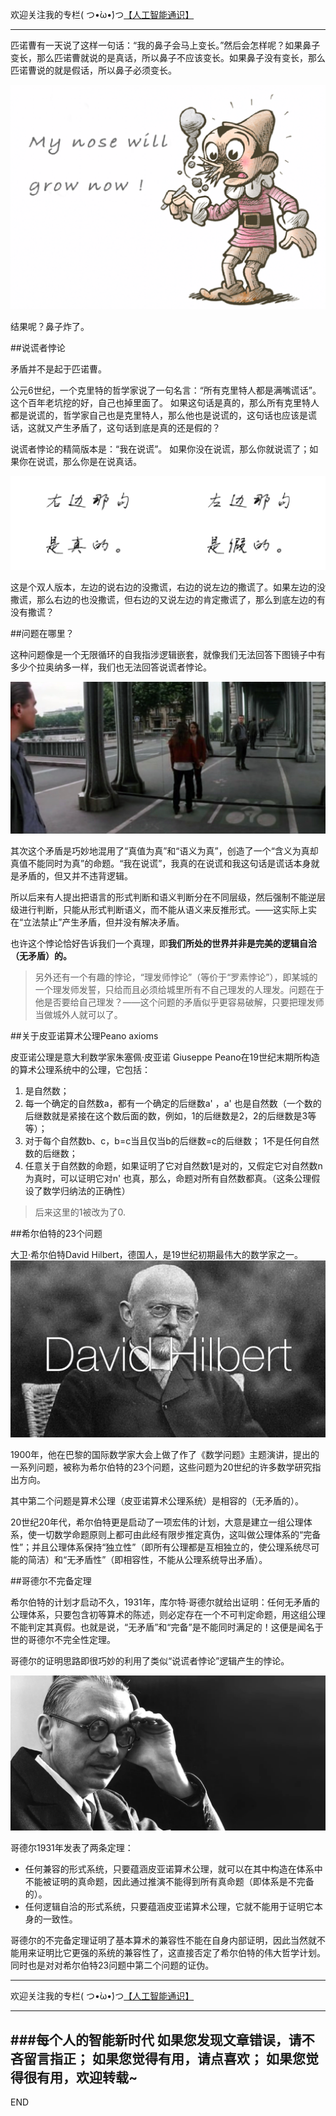 欢迎关注我的专栏( つ•̀ω•́)つ[【人工智能通识】](https://www.jianshu.com/c/e9a7b7b7024d)

---

匹诺曹有一天说了这样一句话：“我的鼻子会马上变长。”然后会怎样呢？如果鼻子变长，那么匹诺曹就说的是真话，所以鼻子不应该变长。如果鼻子没有变长，那么匹诺曹说的就是假话，所以鼻子必须变长。

![](imgs/4324074-33ec97165c091a48.png?imageMogr2/auto-orient/strip%7CimageView2/2/w/1240)

结果呢？鼻子炸了。


##说谎者悖论

矛盾并不是起于匹诺曹。

公元6世纪，一个克里特的哲学家说了一句名言：“所有克里特人都是满嘴谎话”。这个百年老坑挖的好，自己也掉里面了。
如果这句话是真的，那么所有克里特人都是说谎的，哲学家自己也是克里特人，那么他也是说谎的，这句话也应该是谎话，这就又产生矛盾了，这句话到底是真的还是假的？

说谎者悖论的精简版本是：“我在说谎”。
如果你没在说谎，那么你就说谎了；如果你在说谎，那么你是在说真话。


![](imgs/4324074-7998f2e2f95f30b3.png?imageMogr2/auto-orient/strip%7CimageView2/2/w/1240)

这是个双人版本，左边的说右边的没撒谎，右边的说左边的撒谎了。如果左边的没撒谎，那么右边的也没撒谎，但右边的又说左边的肯定撒谎了，那么到底左边的有没有撒谎？

##问题在哪里？

这种问题像是一个无限循环的自我指涉逻辑嵌套，就像我们无法回答下图镜子中有多少个拉奥纳多一样，我们也无法回答说谎者悖论。

![](imgs/4324074-7988d4aa2b58be51.png?imageMogr2/auto-orient/strip%7CimageView2/2/w/1240)

其次这个矛盾是巧妙地混用了“真值为真”和“语义为真”，创造了一个“含义为真却真值不能同时为真”的命题。“我在说谎”，我真的在说谎和我这句话是谎话本身就是矛盾的，但又并不违背逻辑。

所以后来有人提出把语言的形式判断和语义判断分在不同层级，然后强制不能逆层级进行判断，只能从形式判断语义，而不能从语义来反推形式。——这实际上实在“立法禁止”产生矛盾，但并没有解决矛盾。

也许这个悖论恰好告诉我们一个真理，即**我们所处的世界并非是完美的逻辑自洽（无矛盾）的。**

>另外还有一个有趣的悖论，“理发师悖论”（等价于“罗素悖论”），即某城的一个理发师发誓，只给而且必须给城里所有不自己理发的人理发。问题在于他是否要给自己理发？——这个问题的矛盾似乎更容易破解，只要把理发师当做城外人就可以了。

##关于皮亚诺算术公理Peano axioms

皮亚诺公理是意大利数学家朱塞佩·皮亚诺 Giuseppe Peano在19世纪末期所构造的算术公理系统中的公理，它包括：

1. 是自然数； 
1. 每一个确定的自然数a，都有一个确定的后继数a' ，a' 也是自然数（一个数的后继数就是紧接在这个数后面的数，例如，1的后继数是2，2的后继数是3等等）； 
1. 对于每个自然数b、c，b=c当且仅当b的后继数=c的后继数； 1不是任何自然数的后继数； 
1. 任意关于自然数的命题，如果证明了它对自然数1是对的，又假定它对自然数n为真时，可以证明它对n' 也真，那么，命题对所有自然数都真。（这条公理假设了数学归纳法的正确性）

>后来这里的1被改为了0.

##希尔伯特的23个问题

大卫·希尔伯特David Hilbert，德国人，是19世纪初期最伟大的数学家之一。
![](imgs/4324074-40c5d0136fa11d48.png?imageMogr2/auto-orient/strip%7CimageView2/2/w/1240)

1900年，他在巴黎的国际数学家大会上做了作了《数学问题》主题演讲，提出的一系列问题，被称为希尔伯特的23个问题，这些问题为20世纪的许多数学研究指出方向。

其中第二个问题是算术公理（皮亚诺算术公理系统）是相容的（无矛盾的）。

20世纪20年代，希尔伯特更是启动了一项宏伟的计划，大意是建立一组公理体系，使一切数学命题原则上都可由此经有限步推定真伪，这叫做公理体系的“完备性”；并且公理体系保持“独立性”（即所有公理都是互相独立的，使公理系统尽可能的简洁）和“无矛盾性”（即相容性，不能从公理系统导出矛盾）。

##哥德尔不完备定理

希尔伯特的计划才启动不久，1931年，库尔特·哥德尔就给出证明：任何无矛盾的公理体系，只要包含初等算术的陈述，则必定存在一个不可判定命题，用这组公理不能判定其真假。也就是说，“无矛盾”和“完备”是不能同时满足的！这便是闻名于世的哥德尔不完全性定理。

哥德尔的证明思路即很巧妙的利用了类似“说谎者悖论”逻辑产生的悖论。

![](imgs/4324074-34f6e7997b7bfdc2.png?imageMogr2/auto-orient/strip%7CimageView2/2/w/1240)

哥德尔1931年发表了两条定理：

- 任何兼容的形式系统，只要蕴涵皮亚诺算术公理，就可以在其中构造在体系中不能被证明的真命题，因此通过推演不能得到所有真命题（即体系是不完备的）。
- 任何逻辑自洽的形式系统，只要蕴涵皮亚诺算术公理，它就不能用于证明它本身的一致性。

哥德尔的不完备定理证明了基本算术的兼容性不能在自身内部证明，因此当然就不能用来证明比它更强的系统的兼容性了，这直接否定了希尔伯特的伟大哲学计划。同时也是对对希尔伯特23问题中第二个问题的证伪。





---
欢迎关注我的专栏( つ•̀ω•́)つ[【人工智能通识】](https://www.jianshu.com/c/e9a7b7b7024d)

---
###每个人的智能新时代
如果您发现文章错误，请不吝留言指正；
如果您觉得有用，请点喜欢；
如果您觉得很有用，欢迎转载~
---
END